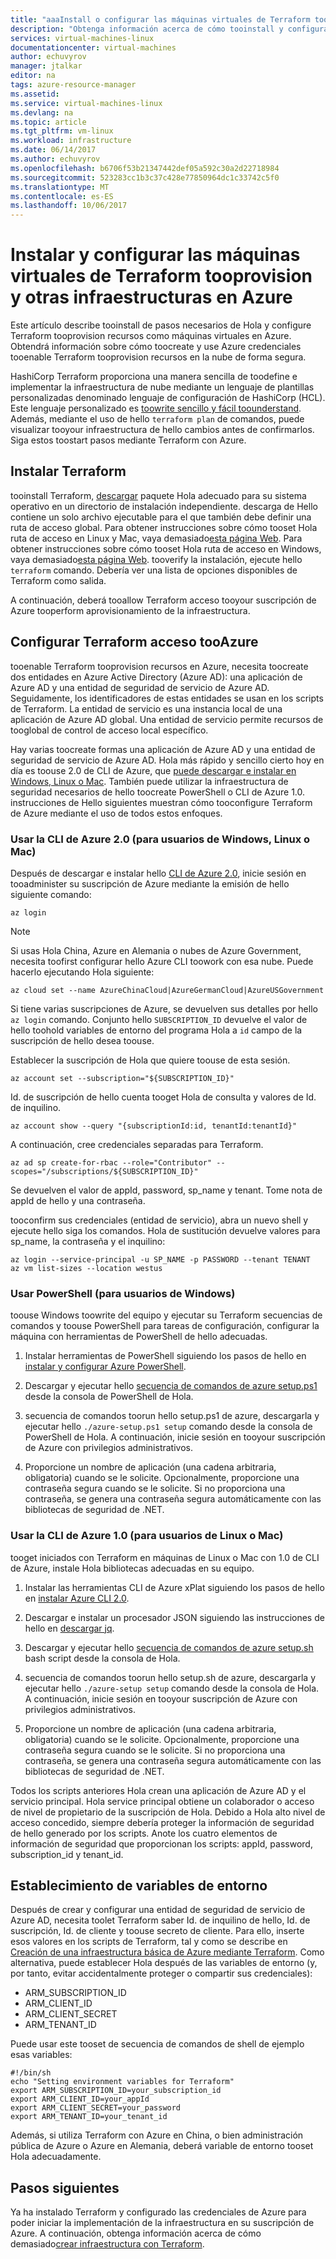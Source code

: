 ```yaml
---
title: "aaaInstall o configurar las máquinas virtuales de Terraform tooprovision y otras infraestructuras de Azure | Documentos de Microsoft"
description: "Obtenga información acerca de cómo tooinstall y configurar Terraform toocreate Azure recursos"
services: virtual-machines-linux
documentationcenter: virtual-machines
author: echuvyrov
manager: jtalkar
editor: na
tags: azure-resource-manager
ms.assetid: 
ms.service: virtual-machines-linux
ms.devlang: na
ms.topic: article
ms.tgt_pltfrm: vm-linux
ms.workload: infrastructure
ms.date: 06/14/2017
ms.author: echuvyrov
ms.openlocfilehash: b6706f53b21347442def05a592c30a2d22718984
ms.sourcegitcommit: 523283cc1b3c37c428e77850964dc1c33742c5f0
ms.translationtype: MT
ms.contentlocale: es-ES
ms.lasthandoff: 10/06/2017
---
```

# <a name="install-and-configure-terraform-tooprovision-vms-and-other-infrastructure-into-azure"></a>Instalar y configurar las máquinas virtuales de Terraform tooprovision y otras infraestructuras en Azure 
Este artículo describe tooinstall de pasos necesarios de Hola y configure Terraform tooprovision recursos como máquinas virtuales en Azure. Obtendrá información sobre cómo toocreate y use Azure credenciales tooenable Terraform tooprovision recursos en la nube de forma segura.

HashiCorp Terraform proporciona una manera sencilla de toodefine e implementar la infraestructura de nube mediante un lenguaje de plantillas personalizadas denominado lenguaje de configuración de HashiCorp (HCL). Este lenguaje personalizado es [toowrite sencillo y fácil toounderstand](terraform-create-complete-vm.md). Además, mediante el uso de hello `terraform plan` de comandos, puede visualizar tooyour infraestructura de hello cambios antes de confirmarlos. Siga estos toostart pasos mediante Terraform con Azure.

## <a name="install-terraform"></a>Instalar Terraform
tooinstall Terraform, [descargar](https://www.terraform.io/downloads.html) paquete Hola adecuado para su sistema operativo en un directorio de instalación independiente. descarga de Hello contiene un solo archivo ejecutable para el que también debe definir una ruta de acceso global. Para obtener instrucciones sobre cómo tooset Hola ruta de acceso en Linux y Mac, vaya demasiado[esta página Web](https://stackoverflow.com/questions/14637979/how-to-permanently-set-path-on-linux). Para obtener instrucciones sobre cómo tooset Hola ruta de acceso en Windows, vaya demasiado[esta página Web](https://stackoverflow.com/questions/1618280/where-can-i-set-path-to-make-exe-on-windows). tooverify la instalación, ejecute hello `terraform` comando. Debería ver una lista de opciones disponibles de Terraform como salida.

A continuación, deberá tooallow Terraform acceso tooyour suscripción de Azure tooperform aprovisionamiento de la infraestructura.

## <a name="set-up-terraform-access-tooazure"></a>Configurar Terraform acceso tooAzure
tooenable Terraform tooprovision recursos en Azure, necesita toocreate dos entidades en Azure Active Directory (Azure AD): una aplicación de Azure AD y una entidad de seguridad de servicio de Azure AD. Seguidamente, los identificadores de estas entidades se usan en los scripts de Terraform. La entidad de servicio es una instancia local de una aplicación de Azure AD global. Una entidad de servicio permite recursos de tooglobal de control de acceso local específico.

Hay varias toocreate formas una aplicación de Azure AD y una entidad de seguridad de servicio de Azure AD. Hola más rápido y sencillo cierto hoy en día es toouse 2.0 de CLI de Azure, que [puede descargar e instalar en Windows, Linux o Mac](https://docs.microsoft.com/en-us/cli/azure/install-azure-cli). También puede utilizar la infraestructura de seguridad necesarios de hello toocreate PowerShell o CLI de Azure 1.0. instrucciones de Hello siguientes muestran cómo tooconfigure Terraform de Azure mediante el uso de todos estos enfoques.

### <a name="use-azure-cli-20-for-windows-linux-or-mac-users"></a>Usar la CLI de Azure 2.0 (para usuarios de Windows, Linux o Mac) 
Después de descargar e instalar hello [CLI de Azure 2.0](https://docs.microsoft.com/en-us/cli/azure/install-azure-cli), inicie sesión en tooadminister su suscripción de Azure mediante la emisión de hello siguiente comando:

```
az login
```

>[!NOTE]
>Si usas Hola China, Azure en Alemania o nubes de Azure Government, necesita toofirst configurar hello Azure CLI toowork con esa nube. Puede hacerlo ejecutando Hola siguiente:

```
az cloud set --name AzureChinaCloud|AzureGermanCloud|AzureUSGovernment
```

Si tiene varias suscripciones de Azure, se devuelven sus detalles por hello `az login` comando. Conjunto hello `SUBSCRIPTION_ID` devuelve el valor de hello toohold variables de entorno del programa Hola a `id` campo de la suscripción de hello desea toouse. 

Establecer la suscripción de Hola que quiere toouse de esta sesión.

```
az account set --subscription="${SUBSCRIPTION_ID}"
```

Id. de suscripción de hello cuenta tooget Hola de consulta y valores de Id. de inquilino.

```
az account show --query "{subscriptionId:id, tenantId:tenantId}"
```

A continuación, cree credenciales separadas para Terraform.

```
az ad sp create-for-rbac --role="Contributor" --scopes="/subscriptions/${SUBSCRIPTION_ID}"
```

Se devuelven el valor de appId, password, sp_name y tenant. Tome nota de appId de hello y una contraseña.

tooconfirm sus credenciales (entidad de servicio), abra un nuevo shell y ejecute hello siga los comandos. Hola de sustitución devuelve valores para sp_name, la contraseña y el inquilino:

```
az login --service-principal -u SP_NAME -p PASSWORD --tenant TENANT
az vm list-sizes --location westus
```

### <a name="use-powershell-for-windows-users"></a>Usar PowerShell (para usuarios de Windows) 
toouse Windows toowrite del equipo y ejecutar su Terraform secuencias de comandos y toouse PowerShell para tareas de configuración, configurar la máquina con herramientas de PowerShell de hello adecuadas. 

1. Instalar herramientas de PowerShell siguiendo los pasos de hello en [instalar y configurar Azure PowerShell](https://docs.microsoft.com/en-us/powershell/azure/install-azurerm-ps). 

2. Descargar y ejecutar hello [secuencia de comandos de azure setup.ps1](https://github.com/echuvyrov/terraform101/blob/master/azureSetup.ps1) desde la consola de PowerShell de Hola.

3. secuencia de comandos toorun hello setup.ps1 de azure, descargarla y ejecutar hello `./azure-setup.ps1 setup` comando desde la consola de PowerShell de Hola. A continuación, inicie sesión en tooyour suscripción de Azure con privilegios administrativos.

4. Proporcione un nombre de aplicación (una cadena arbitraria, obligatoria) cuando se le solicite. Opcionalmente, proporcione una contraseña segura cuando se le solicite. Si no proporciona una contraseña, se genera una contraseña segura automáticamente con las bibliotecas de seguridad de .NET.

### <a name="use-azure-cli-10-for-linux-or-mac-users"></a>Usar la CLI de Azure 1.0 (para usuarios de Linux o Mac)
tooget iniciados con Terraform en máquinas de Linux o Mac con 1.0 de CLI de Azure, instale Hola bibliotecas adecuadas en su equipo.  

1. Instalar las herramientas CLI de Azure xPlat siguiendo los pasos de hello en [instalar Azure CLI 2.0](https://docs.microsoft.com/cli/azure/install-azure-cli). 

2. Descargar e instalar un procesador JSON siguiendo las instrucciones de hello en [descargar jq](https://stedolan.github.io/jq/download/).

3. Descargar y ejecutar hello [secuencia de comandos de azure setup.sh](https://github.com/mitchellh/packer/blob/master/contrib/azure-setup.sh) bash script desde la consola de Hola.

4. secuencia de comandos toorun hello setup.sh de azure, descargarla y ejecutar hello `./azure-setup setup` comando desde la consola de Hola. A continuación, inicie sesión en tooyour suscripción de Azure con privilegios administrativos.
 
5. Proporcione un nombre de aplicación (una cadena arbitraria, obligatoria) cuando se le solicite. Opcionalmente, proporcione una contraseña segura cuando se le solicite. Si no proporciona una contraseña, se genera una contraseña segura automáticamente con las bibliotecas de seguridad de .NET.

Todos los scripts anteriores Hola crean una aplicación de Azure AD y el servicio principal. Hola service principal obtiene un colaborador o acceso de nivel de propietario de la suscripción de Hola. Debido a Hola alto nivel de acceso concedido, siempre debería proteger la información de seguridad de hello generado por los scripts. Anote los cuatro elementos de información de seguridad que proporcionan los scripts: appId, password, subscription_id y tenant_id.

## <a name="set-environment-variables"></a>Establecimiento de variables de entorno
Después de crear y configurar una entidad de seguridad de servicio de Azure AD, necesita toolet Terraform saber Id. de inquilino de hello, Id. de suscripción, Id. de cliente y toouse secreto de cliente. Para ello, inserte esos valores en los scripts de Terraform, tal y como se describe en [Creación de una infraestructura básica de Azure mediante Terraform](terraform-create-complete-vm.md). Como alternativa, puede establecer Hola después de las variables de entorno (y, por tanto, evitar accidentalmente proteger o compartir sus credenciales):

- ARM_SUBSCRIPTION_ID
- ARM_CLIENT_ID
- ARM_CLIENT_SECRET
- ARM_TENANT_ID

Puede usar este tooset de secuencia de comandos de shell de ejemplo esas variables:

```
#!/bin/sh
echo "Setting environment variables for Terraform"
export ARM_SUBSCRIPTION_ID=your_subscription_id
export ARM_CLIENT_ID=your_appId
export ARM_CLIENT_SECRET=your_password
export ARM_TENANT_ID=your_tenant_id
```

Además, si utiliza Terraform con Azure en China, o bien administración pública de Azure o Azure en Alemania, deberá variable de entorno tooset Hola adecuadamente.

## <a name="next-steps"></a>Pasos siguientes
Ya ha instalado Terraform y configurado las credenciales de Azure para poder iniciar la implementación de la infraestructura en su suscripción de Azure. A continuación, obtenga información acerca de cómo demasiado[crear infraestructura con Terraform](terraform-create-complete-vm.md).
